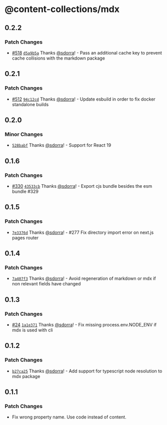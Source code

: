 # @content-collections/mdx

## 0.2.2

### Patch Changes

- [#518](https://github.com/sdorra/content-collections/pull/518) [`d5a9b5a`](https://github.com/sdorra/content-collections/commit/d5a9b5ac259cadae496987468a44b883978c3e49) Thanks [@sdorra](https://github.com/sdorra)! - Pass an additional cache key to prevent cache collisions with the markdown package

## 0.2.1

### Patch Changes

- [#512](https://github.com/sdorra/content-collections/pull/512) [`94c12cd`](https://github.com/sdorra/content-collections/commit/94c12cdb00d81f60b83edf6111f997e80fe46ab2) Thanks [@sdorra](https://github.com/sdorra)! - Update esbuild in order to fix docker standalone builds

## 0.2.0

### Minor Changes

- [`528babf`](https://github.com/sdorra/content-collections/commit/528babf319581f32438b021ff344a27d54f75d7f) Thanks [@sdorra](https://github.com/sdorra)! - Support for React 19

## 0.1.6

### Patch Changes

- [#330](https://github.com/sdorra/content-collections/pull/330) [`43533cb`](https://github.com/sdorra/content-collections/commit/43533cb47f3387efc7729989a2e9e2675e7cb05b) Thanks [@sdorra](https://github.com/sdorra)! - Export cjs bundle besides the esm bundle #329

## 0.1.5

### Patch Changes

- [`7e3376d`](https://github.com/sdorra/content-collections/commit/7e3376d4faaa9150798f0b25870946bc5ae7ee66) Thanks [@sdorra](https://github.com/sdorra)! - #277 Fix directory import error on next.js pages router

## 0.1.4

### Patch Changes

- [`7a407f3`](https://github.com/sdorra/content-collections/commit/7a407f3c6a116dcfe2234279be4bdc333bbf89b8) Thanks [@sdorra](https://github.com/sdorra)! - Avoid regeneration of markdown or mdx if non relevant fields have changed

## 0.1.3

### Patch Changes

- [#24](https://github.com/sdorra/content-collections/pull/24) [`1a1e371`](https://github.com/sdorra/content-collections/commit/1a1e3719e21f33936b02c39a5680f20c34219b62) Thanks [@sdorra](https://github.com/sdorra)! - Fix missing process.env.NODE_ENV if mdx is used with cli

## 0.1.2

### Patch Changes

- [`b27ca25`](https://github.com/sdorra/content-collections/commit/b27ca2505c1916e9d0232f2d726faaadbc14b982) Thanks [@sdorra](https://github.com/sdorra)! - Add support for typescript node resolution to mdx package

## 0.1.1

### Patch Changes

- Fix wrong property name. Use code instead of content.
